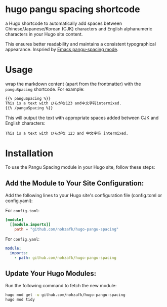 # hugo pangu spacing shortcode
a Hugo shortcode to automatically add spaces between Chinese/Japanese/Korean (CJK) characters and English alphanumeric characters in your Hugo site content. 

This ensures better readability and maintains a consistent typographical appearance. Inspried by [Emacs pangu-spacing mode](https://github.com/coldnew/pangu-spacing).

# Usage
wrap the markdown content (apart from the frontmatter) with the `panguSpacing` shortcode. For example:

```markdown
{{% panguSpacing %}}
This is a text with ひらがな123 and中文字符intermixed.
{{% /panguSpacing %}}
```

This will output the text with appropriate spaces added between CJK and English characters:
```text
This is a text with ひらがな 123 and 中文字符 intermixed.
```

# Installation
To use the Pangu Spacing module in your Hugo site, follow these steps:

## Add the Module to Your Site Configuration:

Add the following lines to your Hugo site's configuration file (config.toml or config.yaml):

For `config.toml`:

```toml
[module]
  [[module.imports]]
    path = "github.com/nohzafk/hugo-pangu-spacing"
```

For `config.yaml`:
```yaml
module:
  imports:
    - path: github.com/nohzafk/hugo-pangu-spacing
```

## Update Your Hugo Modules:

Run the following command to fetch the new module:

```bash
hugo mod get -u github.com/nohzafk/hugo-pangu-spacing
hugo mod tidy
```
